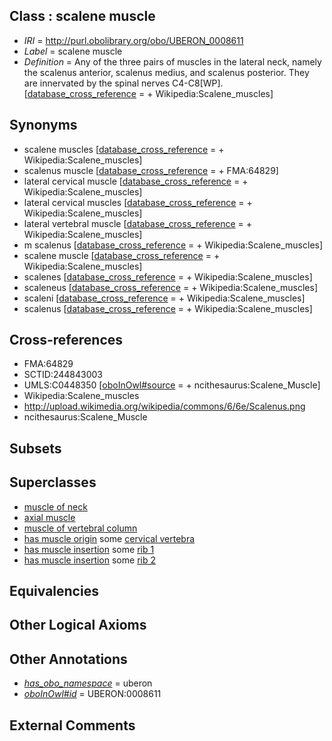 
## Class : scalene muscle

 * *IRI* = http://purl.obolibrary.org/obo/UBERON_0008611
 * *Label* = scalene muscle
 * *Definition* = Any of the three pairs of muscles in the lateral neck, namely the scalenus anterior, scalenus medius, and scalenus posterior. They are innervated by the spinal nerves C4-C8[WP]. [[database_cross_reference](../../ef/oboInOwl#hasDbXref.md) =  + Wikipedia:Scalene_muscles]

## Synonyms

 * scalene muscles [[database_cross_reference](../../ef/oboInOwl#hasDbXref.md) =  + Wikipedia:Scalene_muscles]
 * scalenus muscle [[database_cross_reference](../../ef/oboInOwl#hasDbXref.md) =  + FMA:64829]
 * lateral cervical muscle [[database_cross_reference](../../ef/oboInOwl#hasDbXref.md) =  + Wikipedia:Scalene_muscles]
 * lateral cervical muscles [[database_cross_reference](../../ef/oboInOwl#hasDbXref.md) =  + Wikipedia:Scalene_muscles]
 * lateral vertebral muscle [[database_cross_reference](../../ef/oboInOwl#hasDbXref.md) =  + Wikipedia:Scalene_muscles]
 * m scalenus [[database_cross_reference](../../ef/oboInOwl#hasDbXref.md) =  + Wikipedia:Scalene_muscles]
 * scalene muscle [[database_cross_reference](../../ef/oboInOwl#hasDbXref.md) =  + Wikipedia:Scalene_muscles]
 * scalenes [[database_cross_reference](../../ef/oboInOwl#hasDbXref.md) =  + Wikipedia:Scalene_muscles]
 * scaleneus [[database_cross_reference](../../ef/oboInOwl#hasDbXref.md) =  + Wikipedia:Scalene_muscles]
 * scaleni [[database_cross_reference](../../ef/oboInOwl#hasDbXref.md) =  + Wikipedia:Scalene_muscles]
 * scalenus [[database_cross_reference](../../ef/oboInOwl#hasDbXref.md) =  + Wikipedia:Scalene_muscles]

## Cross-references

 * FMA:64829
 * SCTID:244843003
 * UMLS:C0448350 [[oboInOwl#source](../../ce/oboInOwl#source.md) =  + ncithesaurus:Scalene_Muscle]
 * Wikipedia:Scalene_muscles
 * http://upload.wikimedia.org/wikipedia/commons/6/6e/Scalenus.png
 * ncithesaurus:Scalene_Muscle

## Subsets


## Superclasses

 * [muscle of neck](../../UBERON/77/UBERON_0002377.md)
 * [axial muscle](../../UBERON/97/UBERON_0003897.md)
 * [muscle of vertebral column](../../UBERON/18/UBERON_0004518.md)
 * [has muscle origin](../../RO/72/RO_0002372.md) some [cervical vertebra](../../UBERON/13/UBERON_0002413.md)
 * [has muscle insertion](../../RO/73/RO_0002373.md) some [rib 1](../../UBERON/01/UBERON_0004601.md)
 * [has muscle insertion](../../RO/73/RO_0002373.md) some [rib 2](../../UBERON/02/UBERON_0004602.md)

## Equivalencies


## Other Logical Axioms


## Other Annotations

 * *[has_obo_namespace](../../ce/oboInOwl#hasOBONamespace.md)* = uberon
 * *[oboInOwl#id](../../id/oboInOwl#id.md)* = UBERON:0008611

## External Comments

